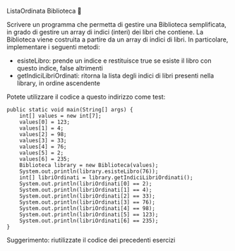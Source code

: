 ListaOrdinata Biblioteca 🛴

Scrivere un programma che permetta di gestire una Biblioteca semplificata, in grado di gestire un array
di indici (interi) dei libri che contiene. La Biblioteca viene costruita a partire da un array di 
indici di libri.
In particolare, implementare i seguenti metodi:
- esisteLibro: prende un indice e restituisce true se esiste il libro con questo indice, false altrimenti
- getIndiciLibriOrdinati: ritorna la lista degli indici di libri presenti nella library, in ordine ascendente

Potete utilizzare il codice a questo indirizzo come test:

```
public static void main(String[] args) {
    int[] values = new int[7];
    values[0] = 123;
    values[1] = 4;
    values[2] = 98;
    values[3] = 33;
    values[4] = 76;
    values[5] = 2;
    values[6] = 235;
    Biblioteca library = new Biblioteca(values);
    System.out.println(library.esisteLibro(76));
    int[] libriOrdinati = library.getIndiciLibriOrdinati();
    System.out.println(libriOrdinati[0] == 2);
    System.out.println(libriOrdinati[1] == 4);
    System.out.println(libriOrdinati[2] == 33);
    System.out.println(libriOrdinati[3] == 76);
    System.out.println(libriOrdinati[4] == 98);
    System.out.println(libriOrdinati[5] == 123);
    System.out.println(libriOrdinati[6] == 235);
}	
```

Suggerimento: riutilizzate il codice dei precedenti esercizi

